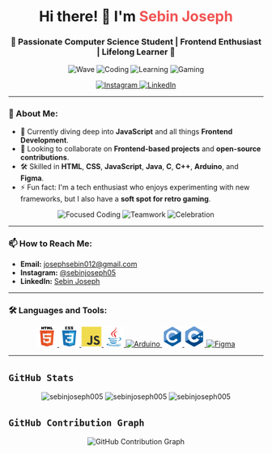  <h1 align="center">Hi there! 👋 I'm <span style="color:#f05454">Sebin Joseph</span></h1>
<h3 align="center">🚀 Passionate Computer Science Student | Frontend Enthusiast | Lifelong Learner 🌟</h3>

<p align="center">
  <img src="https://media.giphy.com/media/l1J9q5v3HcGFOQ0gA/giphy.gif" width="50" alt="Wave">
  <img src="https://media.giphy.com/media/3oEjI5XjQh6u1NkqG0/giphy.gif" width="50" alt="Coding">
  <img src="https://media.giphy.com/media/1iFGx5p5qP4BX4nBB2/giphy.gif" width="50" alt="Learning">
  <img src="https://media.giphy.com/media/l2JdU8n1GxVee1w2w/giphy.gif" width="50" alt="Gaming">
</p>

<p align="center">
 
  <a href="https://instagram.com/sebinjoseph05" target="_blank">
    <img src="https://img.shields.io/badge/Instagram-E4405F?style=for-the-badge&logo=instagram&logoColor=white" alt="Instagram" />
  </a>
  <a href="https://www.linkedin.com/in/sebin-joseph-594370286/" target="_blank">
    <img src="https://img.shields.io/badge/LinkedIn-0077B5?style=for-the-badge&logo=linkedin&logoColor=white" alt="LinkedIn" />
  </a>
</p>

---

### 🌟 About Me:
- 🌱 Currently diving deep into **JavaScript** and all things **Frontend Development**.
- 👯 Looking to collaborate on **Frontend-based projects** and **open-source contributions**.
- 🛠️ Skilled in **HTML**, **CSS**, **JavaScript**, **Java**, **C**, **C++**, **Arduino**, and **Figma**.
- ⚡ Fun fact: I'm a tech enthusiast who enjoys experimenting with new frameworks, but I also have a **soft spot for retro gaming**.

<p align="center">
  <img src="https://media.giphy.com/media/3o6Zt0wN6mcGz8HZG4/giphy.gif" width="100" alt="Focused Coding">
  <img src="https://media.giphy.com/media/26AHONQ79FdWZhAI0/giphy.gif" width="100" alt="Teamwork">
  <img src="https://media.giphy.com/media/3oEjI6SIIHBdRxXI40/giphy.gif" width="100" alt="Celebration">
</p>

---

### 📫 How to Reach Me:
- **Email:** [josephsebin012@gmail.com](mailto:josephsebin012@gmail.com)
- **Instagram:** [@sebinjoseph05](https://instagram.com/sebinjoseph05)
- **LinkedIn:** [Sebin Joseph](https://www.linkedin.com/in/sebin-joseph-594370286/)

---

### 🛠️ Languages and Tools:

<p align="center"> 
  <a href="https://www.w3.org/html/" target="_blank">
    <img src="https://raw.githubusercontent.com/devicons/devicon/master/icons/html5/html5-original-wordmark.svg" alt="HTML5" width="40" height="40"/>
  </a>
  <a href="https://www.w3schools.com/css/" target="_blank">
    <img src="https://raw.githubusercontent.com/devicons/devicon/master/icons/css3/css3-original-wordmark.svg" alt="CSS3" width="40" height="40"/>
  </a>
  <a href="https://developer.mozilla.org/en-US/docs/Web/JavaScript" target="_blank">
    <img src="https://raw.githubusercontent.com/devicons/devicon/master/icons/javascript/javascript-original.svg" alt="JavaScript" width="40" height="40"/> 
  </a> 
  <a href="https://www.java.com" target="_blank">
    <img src="https://raw.githubusercontent.com/devicons/devicon/master/icons/java/java-original.svg" alt="Java" width="40" height="40"/>
  </a>
  <a href="https://www.arduino.cc/" target="_blank">
    <img src="https://cdn.worldvectorlogo.com/logos/arduino-1.svg" alt="Arduino" width="40" height="40"/>
  </a>
  <a href="https://www.cprogramming.com/" target="_blank">
    <img src="https://raw.githubusercontent.com/devicons/devicon/master/icons/c/c-original.svg" alt="C" width="40" height="40"/>
  </a>
  <a href="https://isocpp.org/" target="_blank">
    <img src="https://raw.githubusercontent.com/devicons/devicon/master/icons/cplusplus/cplusplus-original.svg" alt="C++" width="40" height="40"/>
  </a>
  <a href="https://www.figma.com/" target="_blank">
    <img src="https://www.vectorlogo.zone/logos/figma/figma-icon.svg" alt="Figma" width="40" height="40"/>
  </a>
</p>

---

## `GitHub Stats`
<p align="center">
  <img src="https://github-readme-stats.vercel.app/api?username=sebinjoseph005&show_icons=true&locale=en&theme=dracula" alt="sebinjoseph005" />
  <img src="https://github-readme-streak-stats.herokuapp.com/?user=sebinjoseph005&theme=dracula" alt="sebinjoseph005" />
  <img src="https://github-readme-stats.vercel.app/api/top-langs?username=sebinjoseph005&show_icons=true&locale=en&layout=compact&theme=dracula" alt="sebinjoseph005" />
</p>

## `GitHub Contribution Graph`
<p align="center">
  <img src="https://github-readme-activity-graph.vercel.app/graph?username=sebinjoseph005&theme=dracula&bg_color=000000&line_color=FF69B4&point_color=FFD700" alt="GitHub Contribution Graph" />
</p>


